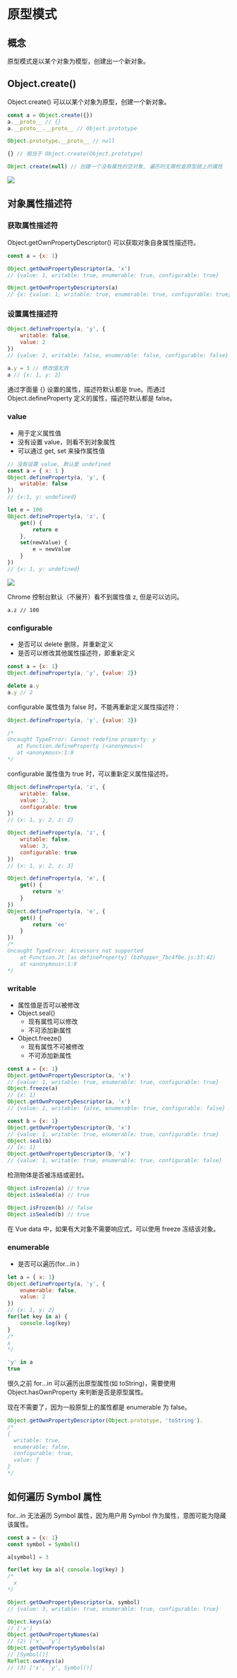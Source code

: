 # 原型模式

## 概念

原型模式是以某个对象为模型，创建出一个新对象。

## Object.create()

Object.create() 可以以某个对象为原型，创建一个新对象。

```js
const a = Object.create({})
a.__proto__ // {} 
a.__proto__.__proto__ // Object.prototype

Object.prototype.__proto__ // null

{} // 相当于 Object.create(Object.prototype)

Object.create(null) // 创建一个没有属性的空对象, 遍历时无需检查原型链上的属性
```

![](imgs/2023-07-10-22-34-01.png)

## 对象属性描述符

### 获取属性描述符

Object.getOwnPropertyDescriptor() 可以获取对象自身属性描述符。

```js
const a = {x: 1}

Object.getOwnPropertyDescriptor(a, 'x')
// {value: 1, writable: true, enumerable: true, configurable: true}

Object.getOwnPropertyDescriptors(a)
// {x: {value: 1, writable: true, enumerable: true, configurable: true}}
```

### 设置属性描述符

```js
Object.defineProperty(a, 'y', { 
    writable: false, 
    value: 2 
})
// {value: 2, writable: false, enumerable: false, configurable: false}

a.y = 3 // 修改值无效
a // {x: 1, y: 2}
```

通过字面量 {} 设置的属性，描述符默认都是 true。而通过 Object.defineProperty 定义的属性，描述符默认都是 false。

### value

- 用于定义属性值
- 没有设置 value，则看不到对象属性
- 可以通过 get, set 来操作属性值

```js 
// 没有设置 value, 默认是 undefined
const a = { x: 1 }
Object.defineProperty(a, 'y', { 
    writable: false
}) 
// {x:1, y: undefined}

let e = 100
Object.defineProperty(a, 'z', {
    get() {
        return e
    },
    set(newValue) {
        e = newValue
    }
})
// {x: 1, y: undefined}
```
![](imgs/2023-07-10-23-09-37.png)

Chrome 控制台默认（不展开）看不到属性值 z, 但是可以访问。

```
a.z // 100
```

### configurable

- 是否可以 delete 删除，并重新定义
- 是否可以修改其他属性描述符，即重新定义

```js
const a = {x: 1}
Object.defineProperty(a, 'y', {value: 2})

delete a.y 
a.y // 2
```

configurable 属性值为 false 时，不能再重新定义属性描述符：

```js
Object.defineProperty(a, 'y', {value: 3})

/*
Uncaught TypeError: Cannot redefine property: y
   at Function.defineProperty (<anonymous>)
   at <anonymous>:1:8
*/
```

configurable 属性值为 true 时，可以重新定义属性描述符。

```js
Object.defineProperty(a, 'z', { 
    writable: false, 
    value: 2, 
    configurable: true 
})
// {x: 1, y: 2, z: 2}

Object.defineProperty(a, 'z', { 
    writable: false, 
    value: 3, 
    configurable: true 
})
// {x: 1, y: 2, z: 3}
```

```js
Object.defineProperty(a, 'e', {
    get() {
        return 'e'
    }
})
Object.defineProperty(a, 'e', {
    get() {
        return 'ee'
    }
})
/*
Uncaught TypeError: Accessors not supported
    at Function.Jt [as defineProperty] (bzPopper_7bc4f0e.js:37:42)
    at <anonymous>:1:8
*/
```

### writable

- 属性值是否可以被修改
- Object.seal()
  - 现有属性可以修改
  - 不可添加新属性
- Object.freeze()
  - 现有属性不可被修改
  - 不可添加新属性

```js
const a = {x: 1}
Object.getOwnPropertyDescriptor(a, 'x')
// {value: 1, writable: true, enumerable: true, configurable: true}
Object.freeze(a)
// {x: 1}
Object.getOwnPropertyDescriptor(a, 'x')
// {value: 1, writable: false, enumerable: true, configurable: false}

const b = {x: 1}
Object.getOwnPropertyDescriptor(b, 'x')
// {value: 1, writable: true, enumerable: true, configurable: true}
Object.seal(b)
// {x: 1}
Object.getOwnPropertyDescriptor(b, 'x')
// {value: 1, writable: true, enumerable: true, configurable: false}
```

检测物体是否被冻结或密封。

```js
Object.isFrozen(a) // true
Object.isSealed(a) // true

Object.isFrozen(b) // false
Object.isSealed(b) // true
```

在 Vue data 中，如果有大对象不需要响应式，可以使用 freeze 冻结该对象。

### enumerable

- 是否可以遍历(for...in )

```js
let a = { x: 1}
Object.defineProperty(a, 'y', {
    enumerable: false, 
    value: 2
})
// {x: 1, y: 2}
for(let key in a) {
    console.log(key)
}
/*
x
*/

'y' in a 
true
```

很久之前 for...in 可以遍历出原型属性(如 toString)，需要使用 Object.hasOwnProperty 来判断是否是原型属性。

现在不需要了，因为一般原型上的属性都是 enumerable 为 false。

```js
Object.getOwnPropertyDescriptor(Object.prototype, 'toString').
/*
{ 
  writable: true, 
  enumerable: false, 
  configurable: true, 
  value: ƒ
}
*/
```

## 如何遍历 Symbol 属性

for...in 无法遍历 Symbol 属性，因为用户用 Symbol 作为属性，意图可能为隐藏该属性。

```js
const a = {x: 1}
const symbol = Symbol()

a[symbol] = 3

for(let key in a){ console.log(key) }
/*
  x
*/

Object.getOwnPropertyDescriptor(a, symbol)
// {value: 3, writable: true, enumerable: true, configurable: true}

Object.keys(a)
// ['x']
Object.getOwnPropertyNames(a)
// (2) ['x', 'y']
Object.getOwnPropertySymbols(a)
// [Symbol()]
Reflect.ownKeys(a)
// (3) ['x', 'y', Symbol()]
```